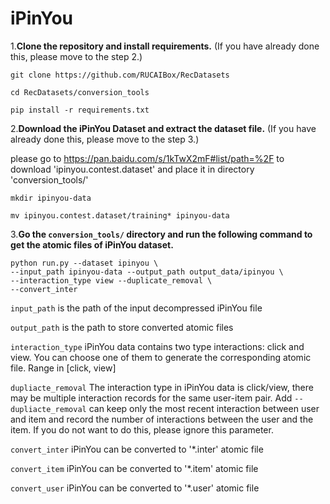 # iPinYou

1.**Clone the repository and install requirements.** 
(If you have already done this, please move to the step 2.)

```
git clone https://github.com/RUCAIBox/RecDatasets

cd RecDatasets/conversion_tools

pip install -r requirements.txt
```

2.**Download the iPinYou Dataset and extract the dataset file.**
(If you have already done this, please move to the step 3.)

please go to https://pan.baidu.com/s/1kTwX2mF#list/path=%2F to download
'ipinyou.contest.dataset' and place it in directory 'conversion_tools/'

```
mkdir ipinyou-data

mv ipinyou.contest.dataset/training* ipinyou-data
```

3.**Go the ``conversion_tools/`` directory 
and run the following command to get the atomic files of iPinYou dataset.**

```
python run.py --dataset ipinyou \
--input_path ipinyou-data --output_path output_data/ipinyou \
--interaction_type view --duplicate_removal \
--convert_inter
```

`input_path` is the path of the input decompressed iPinYou file

`output_path` is the path to store converted atomic files

`interaction_type` iPinYou data contains two type interactions: click and view.
You can choose one of them to generate the corresponding atomic file. Range in [click, view]
 
 `dupliacte_removal` The interaction type in iPinYou data is click/view, 
 there may be multiple interaction records for the same user-item pair. Add `--dupliacte_removal` can 
 keep only the most recent interaction between user and item and 
 record the number of interactions between the user and the item. 
 If you do not want to do this, please ignore this parameter.
 
`convert_inter` iPinYou can be converted to '*.inter' atomic file
 
`convert_item` iPinYou can be converted to '*.item' atomic file
  
`convert_user` iPinYou can be converted to '*.user' atomic file
